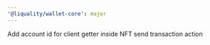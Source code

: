 ```yaml
---
'@liquality/wallet-core': major
---
```


Add account id for client getter inside NFT send transaction action

